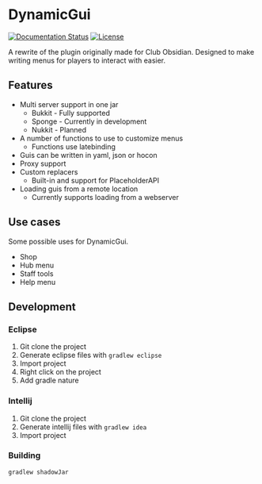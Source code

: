 # DynamicGui

[![Documentation Status](https://readthedocs.org/projects/dynamicguidocs/badge/?version=latest)](https://dynamicguidocs.readthedocs.io/en/latest/?badge=latest)
[![License](https://img.shields.io/badge/License-Apache%202.0-blue.svg)](https://opensource.org/licenses/Apache-2.0)

A rewrite of the plugin originally made for Club Obsidian. 
Designed to make writing menus for players to interact with easier.

## Features

* Multi server support in one jar
  * Bukkit - Fully supported
  * Sponge - Currently in development
  * Nukkit - Planned
* A number of functions to use to customize menus
  * Functions use latebinding
* Guis can be written in yaml, json or hocon
* Proxy support
* Custom replacers
  * Built-in and support for PlaceholderAPI
* Loading guis from a remote location
  * Currently supports loading from a webserver

## Use cases

Some possible uses for DynamicGui.

* Shop
* Hub menu
* Staff tools
* Help menu

## Development

### Eclipse

1. Git clone the project
2. Generate eclipse files with `gradlew eclipse`
3. Import project
4. Right click on the project
5. Add gradle nature

### Intellij

1. Git clone the project
2. Generate intellij files with `gradlew idea`
3. Import project

### Building

`gradlew shadowJar`